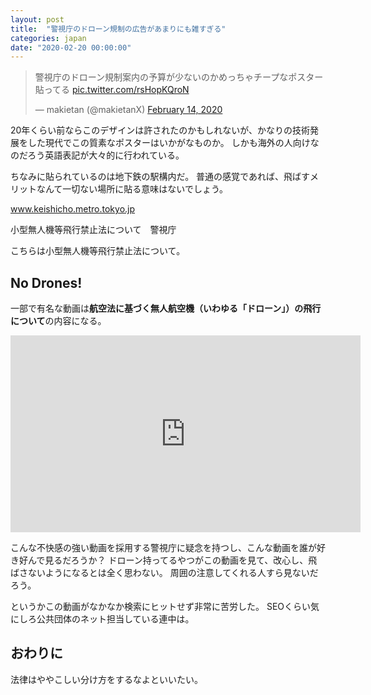 ```yaml
---
layout: post
title:  "警視庁のドローン規制の広告があまりにも雑すぎる"
categories: japan
date: "2020-02-20 00:00:00"
---
```


<blockquote class="twitter-tweet tw-align-center"><p lang="ja" dir="ltr">警視庁のドローン規制案内の予算が少ないのかめっちゃチープなポスター貼ってる <a href="https://t.co/rsHopKQroN">pic.twitter.com/rsHopKQroN</a></p>&mdash; makietan (@makietanX) <a href="https://twitter.com/makietanX/status/1228262620949409793?ref_src=twsrc%5Etfw">February 14, 2020</a></blockquote> <script async src="https://platform.twitter.com/widgets.js" charset="utf-8"></script>

20年くらい前ならこのデザインは許されたのかもしれないが、かなりの技術発展をした現代でこの質素なポスターはいかがなものか。
しかも海外の人向けなのだろう英語表記が大々的に行われている。

ちなみに貼られているのは地下鉄の駅構内だ。
普通の感覚であれば、飛ばすメリットなんて一切ない場所に貼る意味はないでしょう。


<div class="card">
  <a href="https://www.keishicho.metro.tokyo.jp/kurashi/heion/drone.html"></a>
  <div class="card__header">
    <a href="https://www.keishicho.metro.tokyo.jp/kurashi/heion/drone.html">www.keishicho.metro.tokyo.jp</a>
  </div>
  <div class="card__image">
    <img src="">
  </div>
  <div class="card__title">
    <p>小型無人機等飛行禁止法について　警視庁</p>
  </div>
  <div class="card__description">
    <p></p>
  </div>
</div>


こちらは小型無人機等飛行禁止法について。

## No Drones!

一部で有名な動画は**航空法に基づく無人航空機（いわゆる「ドローン」）の飛行について**の内容になる。

<div class="google">
<iframe width="560" height="315" src="https://www.youtube.com/embed/_XhFyYimGTI" frameborder="0" allow="accelerometer; autoplay; encrypted-media; gyroscope; picture-in-picture" allowfullscreen></iframe>
</div>

こんな不快感の強い動画を採用する警視庁に疑念を持つし、こんな動画を誰が好き好んで見るだろうか？
ドローン持ってるやつがこの動画を見て、改心し、飛ばさないようになるとは全く思わない。
周囲の注意してくれる人すら見ないだろう。

というかこの動画がなかなか検索にヒットせず非常に苦労した。
SEOくらい気にしろ公共団体のネット担当している連中は。

## おわりに

法律はややこしい分け方をするなよといいたい。
